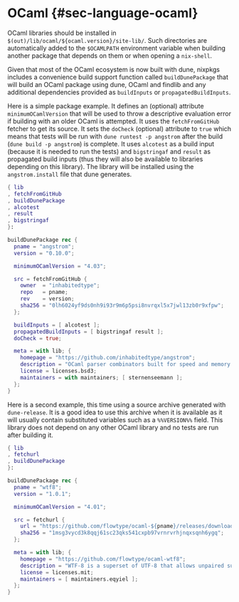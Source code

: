 # OCaml {#sec-language-ocaml}

OCaml libraries should be installed in `$(out)/lib/ocaml/${ocaml.version}/site-lib/`. Such directories are automatically added to the `$OCAMLPATH` environment variable when building another package that depends on them or when opening a `nix-shell`.

Given that most of the OCaml ecosystem is now built with dune, nixpkgs includes a convenience build support function called `buildDunePackage` that will build an OCaml package using dune, OCaml and findlib and any additional dependencies provided as `buildInputs` or `propagatedBuildInputs`.

Here is a simple package example. It defines an (optional) attribute `minimumOCamlVersion` that will be used to throw a descriptive evaluation error if building with an older OCaml is attempted. It uses the `fetchFromGitHub` fetcher to get its source. It sets the `doCheck` (optional) attribute to `true` which means that tests will be run with `dune runtest -p angstrom` after the build (`dune build -p angstrom`) is complete. It uses `alcotest` as a build input (because it is needed to run the tests) and `bigstringaf` and `result` as propagated build inputs (thus they will also be available to libraries depending on this library). The library will be installed using the `angstrom.install` file that dune generates.

```nix
{ lib
, fetchFromGitHub
, buildDunePackage
, alcotest
, result
, bigstringaf
}:

buildDunePackage rec {
  pname = "angstrom";
  version = "0.10.0";

  minimumOCamlVersion = "4.03";

  src = fetchFromGitHub {
    owner  = "inhabitedtype";
    repo   = pname;
    rev    = version;
    sha256 = "0lh6024yf9ds0nh9i93r9m6p5psi8nvrqxl5x7jwl13zb0r9xfpw";
  };

  buildInputs = [ alcotest ];
  propagatedBuildInputs = [ bigstringaf result ];
  doCheck = true;

  meta = with lib; {
    homepage = "https://github.com/inhabitedtype/angstrom";
    description = "OCaml parser combinators built for speed and memory efficiency";
    license = licenses.bsd3;
    maintainers = with maintainers; [ sternenseemann ];
  };
}
```

Here is a second example, this time using a source archive generated with `dune-release`. It is a good idea to use this archive when it is available as it will usually contain substituted variables such as a `%%VERSION%%` field. This library does not depend on any other OCaml library and no tests are run after building it.

```nix
{ lib
, fetchurl
, buildDunePackage
}:

buildDunePackage rec {
  pname = "wtf8";
  version = "1.0.1";

  minimumOCamlVersion = "4.01";

  src = fetchurl {
    url = "https://github.com/flowtype/ocaml-${pname}/releases/download/v${version}/${pname}-${version}.tbz";
    sha256 = "1msg3vycd3k8qqj61sc23qks541cxpb97vrnrvrhjnqxsqnh6ygq";
  };

  meta = with lib; {
    homepage = "https://github.com/flowtype/ocaml-wtf8";
    description = "WTF-8 is a superset of UTF-8 that allows unpaired surrogates.";
    license = licenses.mit;
    maintainers = [ maintainers.eqyiel ];
  };
}
```
